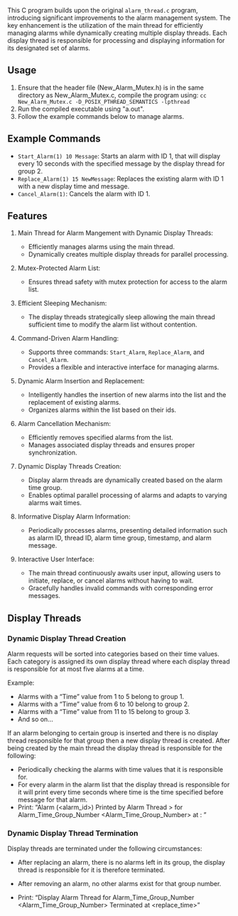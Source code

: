 This C program builds upon the original `alarm_thread.c` program, introducing significant improvements to the alarm management system. The key enhancement is the utilization of the main thread for efficiently managing alarms while dynamically creating multiple display threads. Each display thread is responsible for processing and displaying information for its designated set of alarms.

## Usage

1. Ensure that the header file (New_Alarm_Mutex.h) is in the same directory as New_Alarm_Mutex.c, compile the program using:
    `cc New_Alarm_Mutex.c -D_POSIX_PTHREAD_SEMANTICS -lpthread`
2. Run the compiled executable using "a.out".
3. Follow the example commands below to manage alarms.

## Example Commands

- `Start_Alarm(1) 10 Message`: Starts an alarm with ID 1, that will display every 10 seconds with the specified message by the display thread for group 2.
- `Replace_Alarm(1) 15 NewMessage`: Replaces the existing alarm with ID 1 with a new display time and message.
- `Cancel_Alarm(1)`: Cancels the alarm with ID 1.

## Features

1. Main Thread for Alarm Mangement with Dynamic Display Threads:
   - Efficiently manages alarms using the main thread.
   - Dynamically creates multiple display threads for parallel processing.

2. Mutex-Protected Alarm List:
   - Ensures thread safety with mutex protection for access to the alarm list.

3. Efficient Sleeping Mechanism:
   - The display threads strategically sleep allowing the main thread sufficient time to modify the alarm list without contention.

4. Command-Driven Alarm Handling:
   - Supports three commands: `Start_Alarm`, `Replace_Alarm`, and `Cancel_Alarm`.
   - Provides a flexible and interactive interface for managing alarms.

5. Dynamic Alarm Insertion and Replacement:
   - Intelligently handles the insertion of new alarms into the list and the replacement of existing alarms.
   - Organizes alarms within the list based on their ids.

6. Alarm Cancellation Mechanism:
   - Efficiently removes specified alarms from the list.
   - Manages associated display threads and ensures proper synchronization.

7. Dynamic Display Threads Creation:
   - Display alarm threads are dynamically created based on the alarm time group.
   - Enables optimal parallel processing of alarms and adapts to varying alarms wait times.

8. Informative Display Alarm Information:
   - Periodically processes alarms, presenting detailed information such as alarm ID, thread ID, alarm time group, timestamp, and alarm message.

9. Interactive User Interface:
   - The main thread continuously awaits user input, allowing users to initiate, replace, or cancel alarms without having to wait.
   - Gracefully handles invalid commands with corresponding error messages.

## Display Threads

### Dynamic Display Thread Creation

Alarm requests will be sorted into categories based on their time values. Each category is assigned its own display thread where each display thread is responsible for at most five alarms at a time.

Example:
- Alarms with a “Time” value from 1 to 5 belong to group 1.
- Alarms with a “Time” value from 6 to 10 belong to group 2.
- Alarms with a “Time” value from 11 to 15 belong to group 3.
- And so on…

If an alarm belonging to certain group is inserted and there is no display thread responsible for that group then a new display thread is created. After being created by the main thread the display thread is responsible for the following:

- Periodically checking the alarms with time values that it is responsible for.
- For every alarm in the alarm list that the display thread is responsible for it will print every time seconds where time is the time specified before message for that alarm.
- Print: “Alarm (<alarm_id>) Printed by Alarm Thread <thread-id> > for Alarm_Time_Group_Number <Alarm_Time_Group_Number> at <time>: <time message>”

### Dynamic Display Thread Termination

Display threads are terminated under the following circumstances:

- After replacing an alarm, there is no alarms left in its group, the display thread is responsible for it is therefore terminated.

- After removing an alarm, no other alarms exist for that group number.
   
- Print: “Display Alarm Thread <thread-id> for Alarm_Time_Group_Number <Alarm_Time_Group_Number> Terminated at <replace_time>”
